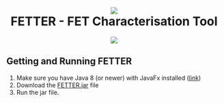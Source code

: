 <h1 align="center"><img src="https://i.imgur.com/T76Fz4y.png"/><br/>FETTER - FET Characterisation Tool</h1>

<p align="center">
  <img src="https://i.imgur.com/JV72vwq.png"/>
</p>

## Getting and Running FETTER

1. Make sure you have Java 8 (or newer) with JavaFx installed ([link](https://github.com/ojdkbuild/ojdkbuild))
2. Download the [FETTER.jar](https://github.com/OE-FET/FETTER/raw/master/FETTER.jar) file
3. Run the jar file.
